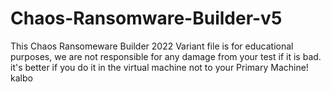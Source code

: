 # Chaos-Ransomware-Builder-v5
This Chaos Ransomeware Builder 2022 Variant file is for educational purposes, we are not responsible for any damage from your test if it is bad. it's better if you do it in the virtual machine not to your Primary Machine!
 kalbo
